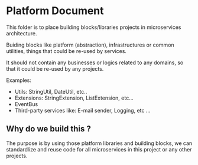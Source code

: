 # Platform Document

This folder is to place building blocks/libraries projects in microservices architecture.

Buiding blocks like platform (abstraction), infrastructures or common utilities, things that could be re-used by services.

It should not contain any businesses or logics related to any domains, so that it could be re-used by any projects.

Examples:

- Utils: StringUtil, DateUtil, etc..
- Extensions: StringExtension, ListExtension, etc...
- EventBus
- Third-party services like: E-mail sender, Logging, etc ...

## Why do we build this ?

The purpose is by using those platform libraries and building blocks, we can standardlize and reuse code for all microservices in this project or any other projects.
